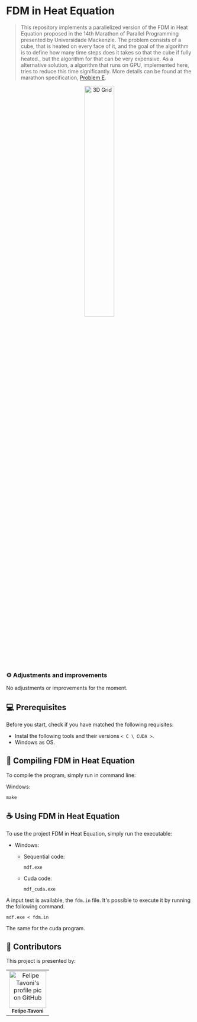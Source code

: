 # FDM in Heat Equation

> This repository implements a parallelized version of the FDM in Heat Equation proposed in the 14th Marathon of Parallel Programming presented by Universidade Mackenzie. The problem consists of a cube, that is heated on every face of it, and the goal of the algorithm is to define how many time steps does it takes so that the cube if fully heated., but the algorithm for that can be very expensive. As a alternative solution, a algorithm that runs on GPU, implemented here, tries to reduce this time significantly. More details can be found at the marathon specification, [Problem E](http://lspd.mackenzie.br/marathon/19/problemset.pdf).

<div align="center">
<img src="https://encrypted-tbn0.gstatic.com/images?q=tbn:ANd9GcTtjpTbTOgJlXtUd6mvN5wYuthdscoXTNtYEA&usqp=CAU" alt="3D Grid" width="40%">
</div>

### ⚙️ Adjustments and improvements

No adjustments or improvements for the moment.

## 💻 Prerequisites

Before you start, check if you have matched the following requisites:
* Instal the following tools and their versions `< C \ CUDA >`.
* Windows as OS.

## 🚀 Compiling FDM in Heat Equation

To compile the program, simply run in command line:

Windows:
```
make
```

## ☕ Using FDM in Heat Equation

To use the project FDM in Heat Equation, simply run the executable:

- Windows:

  - Sequential code:

    ```
    mdf.exe
    ```

  - Cuda code:

    ```
    mdf_cuda.exe
    ```

A input test is available, the `fdm.in` file. It's possible to execute it by running the following command.

```
mdf.exe < fdm.in
```

The same for the cuda program.

## 🤝 Contributors

This project is presented by:

<table>
  <tr>
    <td align="center">
      <a href="#">
        <img src="https://avatars.githubusercontent.com/u/56005905?v=4" width="100px;" alt="Felipe Tavoni's profile pic on GitHub"/><br>
        <sub>
          <b>Felipe Tavoni</b>
        </sub>
      </a>
    </td>
  </tr>
</table>